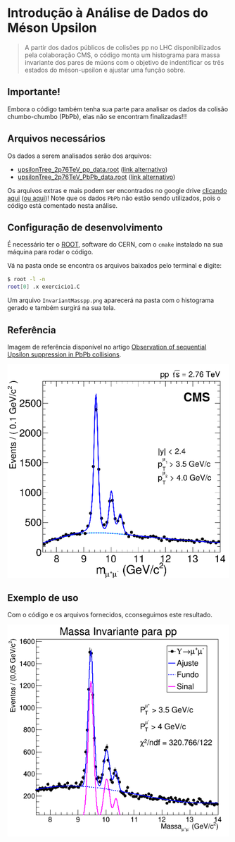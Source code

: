 # Introdução à Análise de Dados do Méson Upsilon

> A partir dos dados públicos de colisões pp no LHC disponibilizados pela colaboração CMS, o código monta um histograma para massa invariante dos pares de múons com o objetivo de indentificar os três estados do méson-upsilon e ajustar uma função sobre.

## Importante!

Embora o código também tenha sua parte para analisar os dados da colisão chumbo-chumbo (PbPb), elas não se encontram finalizadas!!!

## Arquivos necessários

Os dados a serem analisados serão dos arquivos:
* [upsilonTree_2p76TeV_pp_data.root](https://drive.google.com/file/d/1XdR4lrdKjNMJxd3rnT2m8bnrrnZbP2q1/view?usp=sharing) ([link alternativo](https://indico.kfki.hu/event/368/sessions/183/attachments/529/995/upsilonTree_2p76TeV_pp_data.root))
* [upsilonTree_2p76TeV_PbPb_data.root](https://drive.google.com/file/d/1NRuD2kyMdx-v_hbOU-HMuSNS24Gtfh5K/view?usp=sharing) ([link alternativo](https://indico.kfki.hu/event/368/sessions/183/attachments/529/996/upsilonTree_2p76TeV_PbPb_data.root))

Os arquivos extras e mais podem ser encontrados no google drive [clicando aqui](https://drive.google.com/drive/folders/1DBPiqTYC6yJUPc9688nM8Azrw3UIo_YV) ([ou aqui](https://indico.kfki.hu/event/368/sessions/183/))!
Note que os dados `PbPb` não estão sendo utilizados, pois o código está comentado nesta análise.

## Configuração de desenvolvimento

É necessário ter o [ROOT](https://root.cern.ch/root/html534/guides/users-guide/InstallandBuild.html), software do CERN, com o `cmake` instalado na sua máquina para rodar o código.

Vá na pasta onde se encontra os arquivos baixados pelo terminal e digite:

```sh
$ root -l -n
root[0] .x exercicio1.C
```

Um arquivo `InvariantMasspp.png` aparecerá na pasta com o histograma gerado e também surgirá na sua tela.

## Referência

Imagem de referência disponível no artigo [Observation of sequential Upsilon suppression in PbPb collisions](https://arxiv.org/abs/1208.2826).

![](referencia.png)

## Exemplo de uso

Com o código e os arquivos fornecidos, cconseguimos este resultado.

![](InvariantMasspp.png)
